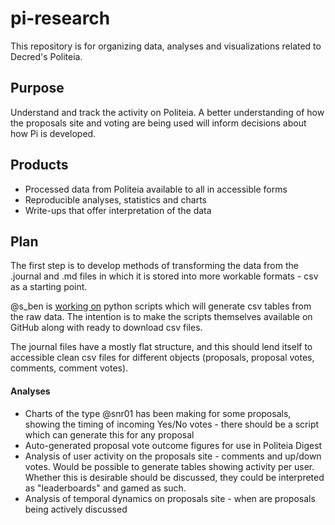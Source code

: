 # pi-research

This repository is for organizing data, analyses and visualizations related to Decred's Politeia. 

## Purpose

Understand and track the activity on Politeia. A better understanding of how the proposals site and voting are being used will inform decisions about how Pi is developed.

## Products

- Processed data from Politeia available to all in accessible forms
- Reproducible analyses, statistics and charts
- Write-ups that offer interpretation of the data

## Plan

The first step is to develop methods of transforming the data from the .journal and .md files in which it is stored into more workable formats - csv as a starting point. 

@s_ben is [working on](https://github.com/s-ben/piparser) python scripts which will generate csv tables from the raw data. The intention is to make the scripts themselves available on GitHub along with ready to download csv files.

The journal files have a mostly flat structure, and this should lend itself to accessible clean csv files for different objects (proposals, proposal votes, comments, comment votes).

#### Analyses

- Charts of the type @snr01 has been making for some proposals, showing the timing of incoming Yes/No votes - there should be a script which can generate this for any proposal
- Auto-generated proposal vote outcome figures for use in Politeia Digest 
- Analysis of user activity on the proposals site - comments and up/down votes. Would be possible to generate tables showing activity per user. Whether this is desirable should be discussed, they could be interpreted as "leaderboards" and gamed as such.
- Analysis of temporal dynamics on proposals site - when are proposals being actively discussed
